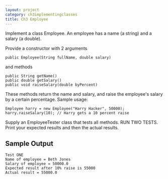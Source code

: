 ```yaml
---
layout: project
category: ch3implementingclasses
title: Ch3 Employee
---
```

Implement a class Employee. An employee has a name (a string) and a salary (a double).

Provide a constructor with 2 arguments
```
public Employee(String fullName, double salary)
```
and methods
```
public String getName()
public double getSalary()
public void raiseSalary(double byPercent)
```
These methods return the name and salary, and raise the employee's salary by a certain percentage. Sample usage:
```
Employee harry = new Employee("Harry Hacker", 50000);
harry.raiseSalary(10); // Harry gets a 10 percent raise
```
Supply an EmployeeTester class that tests all methods. RUN TWO TESTS. Print your expected results and then the actual results.

## Sample Output
```
Test ONE
Name of employee = Beth Jones
Salary of employee = 50000.0
Expected result after 10% raise is 55000
Actual result = 55000.0
```

<!--
@Test
public void testGetName() {
// Failure message:
// Failed testGetName
Employee temp = new Employee("Bill Gates", 100.00);
assertEquals(temp.getName(),"Bill Gates");
Employee temp2 = new Employee("Steve Jobs", 100.00);
assertEquals(temp2.getName(),"Steve Jobs");
}
@Test
public void testRaise15() {
// Failure message:
// Failed testRaise15
Employee temp = new Employee("Bill Gates", 100.00);
temp.raiseSalary(15.0);
assertEquals(temp.getSalary(),115.0,0.0000000001);
}
@Test
public void testRaise19point9() {
// Failure message:
// Failed testRaise19point9
Employee temp = new Employee("Steve Jobs", 50000.00);
temp.raiseSalary(19.9);
assertEquals(temp.getSalary(),59950.0,0.0000000001);
}
-->
